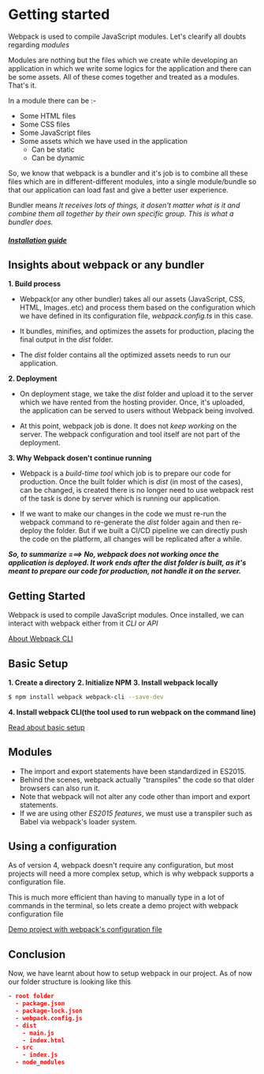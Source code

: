 # Getting started

Webpack is used to compile JavaScript modules. Let's clearify all doubts regarding _modules_

Modules are nothing but the files which we create while developing an application in which we write some logics for the application and there can be some assets. All of these comes together and treated as a modules. That's it.

In a module there can be :-

- Some HTML files
- Some CSS files
- Some JavaScript files
- Some assets which we have used in the application
  - Can be static
  - Can be dynamic

So, we know that webpack is a bundler and it's job is to combine all these files which are in different-different modules, into a single module/bundle so that our application can load fast and give a better user experience.

Bundler means _It receives lots of things, it dosen't matter what is it and combine them all together by their own specific group. This is what a bundler does._

#### **[_Installation guide_](../02-Installation/installation.md)**

## Insights about webpack or any bundler

**1. Build process**

- Webpack(or any other bundler) takes all our assets (JavaScript, CSS, HTML, Images..etc) and process them based on the configuration which we have defined in its configuration file, _webpack.config.ts_ in this case.

- It bundles, minifies, and optimizes the assets for production, placing the final output in the _dist_ folder.

- The _dist_ folder contains all the optimized assets needs to run our application.

**2. Deployment**

- On deployment stage, we take the _dist_ folder and upload it to the server which we have rented from the hosting provider. Once, it's uploaded, the application can be served to users without Webpack being involved.

- At this point, webpack job is done. It does not _keep working_ on the server. The webpack configuration and tool itself are not part of the deployment.

**3. Why Webpack dosen't continue running**

- Webpack is a _build-time tool_ which job is to prepare our code for production. Once the built folder which is _dist_ (in most of the cases), can be changed, is created there is no longer need to use webpack rest of the task is done by server which is running our application.

- If we want to make our changes in the code we must re-run the webpack command to re-generate the _dist_ folder again and then re-deploy the folder. But if we built a CI/CD pipeline we can directly push the code on the platform, all changes will be replicated after a while.

**_So, to summarize ===> No, webpack does not working once the application is deployed. It work ends after the dist folder is built, as it's meant to prepare our code for production, not handle it on the server._**

## Getting Started

Webpack is used to compile JavaScript modules. Once installed, we can interact with webpack either from it _CLI_ or _API_

[About Webpack CLI](../03-Webpack-CLI/webpackCLI.md)

## Basic Setup

**1. Create a directory**
**2. Initialize NPM**
**3. Install webpack locally**

```bash
$ npm install webpack webpack-cli --save-dev
```

**4. Install webpack CLI(the tool used to run webpack on the command line)**

[Read about basic setup](./basicSetup/learnings.md)

## Modules

- The import and export statements have been standardized in ES2015.
- Behind the scenes, webpack actually "transpiles" the code so that older browsers can also run it.
- Note that webpack will not alter any code other than import and export statements.
- If we are using other _ES2015 features_, we must use a transpiler such as Babel via webpack's loader system.

## Using a configuration

As of version 4, webpack doesn't require any configuration, but most projects will need a more complex setup, which is why webpack supports a configuration file.

This is much more efficient than having to manually type in a lot of commands in the terminal, so lets create a demo project with webpack configuration file

[Demo project with webpack's configuration file](./basicSetupWithConfiguration/learnings.md)

## Conclusion

Now, we have learnt about how to setup webpack in our project. As of now our folder structure is looking like this

```json
- root folder
  - package.json
  - package-lock.json
  - webpack.config.js
  - dist
    - main.js
    - index.html
  - src
    - index.js
  - node_modules
```
